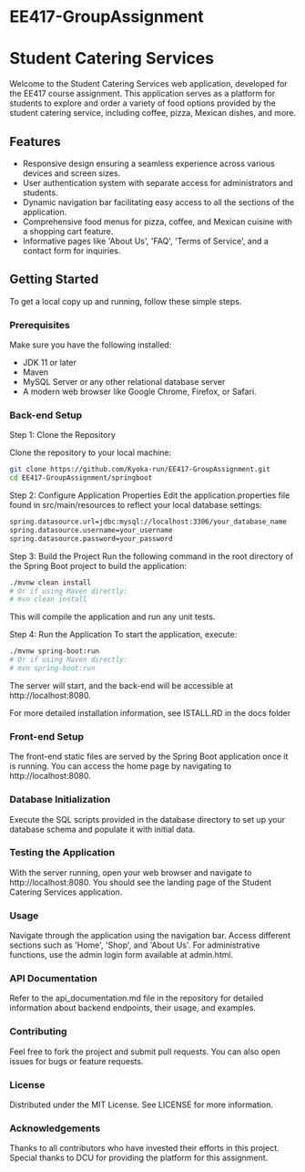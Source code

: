 # EE417-GroupAssignment
# Student Catering Services

Welcome to the Student Catering Services web application, developed for the EE417 course assignment. This application serves as a platform for students to explore and order a variety of food options provided by the student catering service, including coffee, pizza, Mexican dishes, and more.

## Features

- Responsive design ensuring a seamless experience across various devices and screen sizes.
- User authentication system with separate access for administrators and students.
- Dynamic navigation bar facilitating easy access to all the sections of the application.
- Comprehensive food menus for pizza, coffee, and Mexican cuisine with a shopping cart feature.
- Informative pages like 'About Us', 'FAQ', 'Terms of Service', and a contact form for inquiries.

## Getting Started

To get a local copy up and running, follow these simple steps.

### Prerequisites

Make sure you have the following installed:
- JDK 11 or later
- Maven
- MySQL Server or any other relational database server
- A modern web browser like Google Chrome, Firefox, or Safari.

### Back-end Setup
Step 1: Clone the Repository

Clone the repository to your local machine:

```bash
git clone https://github.com/Kyoka-run/EE417-GroupAssignment.git
cd EE417-GroupAssignment/springboot
```
Step 2: Configure Application Properties
Edit the application.properties file found in src/main/resources to reflect your local database settings:

```bash
spring.datasource.url=jdbc:mysql://localhost:3306/your_database_name
spring.datasource.username=your_username
spring.datasource.password=your_password
```

Step 3: Build the Project
Run the following command in the root directory of the Spring Boot project to build the application:

```bash
./mvnw clean install
# Or if using Maven directly:
# mvn clean install
```
This will compile the application and run any unit tests.

Step 4: Run the Application
To start the application, execute:

```bash
./mvnw spring-boot:run
# Or if using Maven directly:
# mvn spring-boot:run
```
The server will start, and the back-end will be accessible at http://localhost:8080.

For more detailed installation information, see ISTALL.RD in the docs folder

### Front-end Setup
The front-end static files are served by the Spring Boot application once it is running. You can access the home page by navigating to http://localhost:8080.

### Database Initialization
Execute the SQL scripts provided in the database directory to set up your database schema and populate it with initial data.

### Testing the Application
With the server running, open your web browser and navigate to http://localhost:8080. You should see the landing page of the Student Catering Services application.
   
### Usage
Navigate through the application using the navigation bar. Access different sections such as 'Home', 'Shop', and 'About Us'. For administrative functions, use the admin login form available at admin.html.

### API Documentation
Refer to the api_documentation.md file in the repository for detailed information about backend endpoints, their usage, and examples.

### Contributing
Feel free to fork the project and submit pull requests. You can also open issues for bugs or feature requests.

### License
Distributed under the MIT License. See LICENSE for more information.

### Acknowledgements
Thanks to all contributors who have invested their efforts in this project.
Special thanks to DCU for providing the platform for this assignment.

